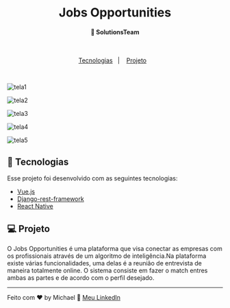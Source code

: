 <h1 align="center">
  Jobs Opportunities
 </h1>


<h4 align="center">
  🚀 SolutionsTeam
</h4>



<br>

<p align="center">
  <a href="#rocket-tecnologias">Tecnologias</a>&nbsp;&nbsp;&nbsp;|&nbsp;&nbsp;&nbsp;
  <a href="#-projeto">Projeto</a>&nbsp;&nbsp;&nbsp;
</p>

<br>


![tela1](https://user-images.githubusercontent.com/43655755/82762735-b85bbe00-9dd0-11ea-929a-a1b0ad1e3733.png)

![tela2](https://user-images.githubusercontent.com/43655755/82762736-ba258180-9dd0-11ea-8b73-fa074eb6bd18.png)

![tela3](https://user-images.githubusercontent.com/43655755/82762737-bbef4500-9dd0-11ea-9c0d-3037f69eba2d.png)

![tela4](https://user-images.githubusercontent.com/43655755/82762743-c01b6280-9dd0-11ea-9338-552e78258e1d.png)

![tela5](https://user-images.githubusercontent.com/43655755/82762744-c0b3f900-9dd0-11ea-89a8-2c046155b5b0.png)



## :rocket: Tecnologias

Esse projeto foi desenvolvido com as seguintes tecnologias:

- [Vue.js](https://vuejs.org/)
- [Django-rest-framework](https://www.django-rest-framework.org/)
- [React Native](https://facebook.github.io/react-native/)

## 💻 Projeto

O Jobs Opportunities é uma plataforma que visa conectar as empresas com os profissionais através de um algoritmo de inteligência.Na plataforma existe várias funcionalidades, uma delas é a reunião de entrevista de maneira totalmente online.
O sistema consiste em fazer o match entres ambas as partes e de acordo com o perfil desejado.




---

Feito com ♥ by Michael :wave: [Meu LinkedIn](https://www.linkedin.com/in/mchdouglas)

